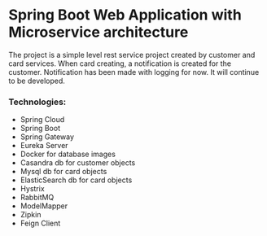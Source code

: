 # Spring Boot Web Application with Microservice architecture

The project is a simple level rest service project created by customer and card services. When card creating, a notification is created for the customer. Notification has been made with logging for now. It will continue to be developed.

### Technologies:

- Spring Cloud
- Spring Boot
- Spring Gateway
- Eureka Server
- Docker for database images
- Casandra db for customer objects
- Mysql db for card objects
- ElasticSearch db for card objects
- Hystrix
- RabbitMQ 
- ModelMapper
- Zipkin
- Feign Client

